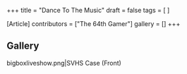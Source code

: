 +++
title = "Dance To The Music"
draft = false
tags = [ ]

[Article]
contributors = ["The 64th Gamer"]
gallery = []
+++
##  Gallery ## 
bigboxliveshow.png|SVHS Case (Front)